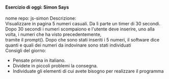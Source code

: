 #### Esercizio di oggi: Simon Says <br>
nome repo: js-simon
Descrizione: <br>
Visualizzare in pagina 5 numeri casuali. Da lì parte un timer di 30 secondi.<br>
Dopo 30 secondi i numeri scompaiono e l'utente deve inserire, uno alla volta, i numeri che ha visto precedentemente,<br> 
tramite il prompt().
Dopo che sono stati inseriti i 5 numeri, il software dice quanti e quali dei numeri da indovinare sono stati individuati <br>
Consigli del giorno: <br>
* Pensate prima in italiano. <br>
* Dividete in piccoli problemi la consegna. <br>
* Individuate gli elementi di cui avete bisogno per realizzare il programma <br>
